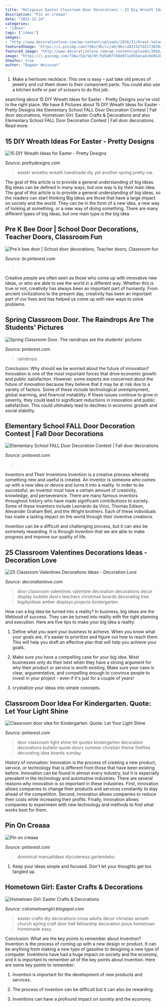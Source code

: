 ```yaml
---
title: "Religious Easter Classroom Door Decorations ~ 15 Diy Wreath Ideas For Easter"
description: "Pin on creaaa"
date: "2022-12-24"
categories:
- "ideas"
tags: ["ideas"]
images:
- "http://www.decorationlove.com/wp-content/uploads/2016/11/Great-Valentine-Classroom-Door-Decoration-Ideas-1.jpg"
featuredImage: "https://i.pinimg.com/736x/9b/cc/a8/9bcca821527d21738384889db7598828--classroom-door-classroom-projects.jpg"
featured_image: "http://www.decorationlove.com/wp-content/uploads/2016/11/Great-Valentine-Classroom-Door-Decoration-Ideas-1.jpg"
image: "https://i.pinimg.com/736x/5d/5d/0f/5d5d0f789d971a95b4cadc669148d3f8--rosh-hashanah-classroom-fun.jpg"
ShowToc: true
author: "Dagmar Weissnat"
---
```



1. Make a heirloom necklace. This one is easy – just take old pieces of jewelry and cut them down to their component parts. You could also use a kitchen knife or pair of scissors to do this job. 

	

		
searching about 15 DIY Wreath Ideas for Easter - Pretty Designs you've visit to the right place. We have 8 Pictures about 15 DIY Wreath Ideas for Easter - Pretty Designs like Elementary School FALL Door Decoration Contest | Fall door decorations, Hometown Girl: Easter Crafts &amp; Decorations and also Elementary School FALL Door Decoration Contest | Fall door decorations. Read more:
		
    
## 15 DIY Wreath Ideas For Easter - Pretty Designs

<img loading=lazy src="https://www.prettydesigns.com/wp-content/uploads/2015/03/Handmade-Easter-Wreaths.jpg" onerror="this.onerror=null;this.src='https://tse2.mm.bing.net/th?id=OIP.T2wysu7xnCKKLUTgVFy2VwHaJ6&amp;pid=15.1';" alt="15 DIY Wreath Ideas for Easter - Pretty Designs">

_Source: prettydesigns.com_

>easter wreaths wreath handmade diy yet another spring pretty via. 

	

The goal of this article is to provide a general understanding of big ideas. Big ideas can be defined in many ways, but one way is by their main idea. The goal of this article is to provide a general understanding of big ideas, so the readers can start thinking
Big ideas are those that have a large impact on society and the world. They can be in the form of a new idea, a new way of looking at something, or a new way of doing something. There are many different types of big ideas, but one main type is the big idea.

    
## Pre K Bee Door | School Door Decorations, Teacher Doors, Classroom Fun

<img loading=lazy src="https://i.pinimg.com/736x/5d/5d/0f/5d5d0f789d971a95b4cadc669148d3f8--rosh-hashanah-classroom-fun.jpg" onerror="this.onerror=null;this.src='https://tse3.mm.bing.net/th?id=OIP.gCOexMcyynKGm_MX-N1P9AHaJ6&amp;pid=15.1';" alt="Pre k bee door | School door decorations, Teacher doors, Classroom fun">

_Source: br.pinterest.com_

>. 

	

Creative people are often seen as those who come up with innovative new ideas, or who are able to see the world in a different way. Whether this is true or not, creativity has always been an important part of humanity. From ancient civilizations to the present day, creativity has been an important part of our lives and has helped us come up with new ways to solve problems.

    
## Spring Classroom Door. The Raindrops Are The Students&#039; Pictures

<img loading=lazy src="https://i.pinimg.com/736x/05/98/2c/05982c50cf31e7bb0084beef80128bb6--student-picture-classroom-door.jpg" onerror="this.onerror=null;this.src='https://tse4.mm.bing.net/th?id=OIP.r50b7yoK6v3dkQVID-2O0wHaNL&amp;pid=15.1';" alt="Spring Classroom Door. The raindrops are the students&#039; pictures">

_Source: pinterest.com_

>raindrops. 

	

Conclusion: Why should we be worried about the future of innovation?
Innovation is one of the most important forces that drive economic growth and public satisfaction. However, some experts are concerned about the future of innovation because they believe that it may be at risk due to a variety of factors. Some of these include technological unemployment, global warming, and financial instability. If these issues continue to grow in severity, they could lead to significant reductions in innovation and public satisfaction. This could ultimately lead to declines in economic growth and social stability.

    
## Elementary School FALL Door Decoration Contest | Fall Door Decorations

<img loading=lazy src="https://i.pinimg.com/736x/ad/82/53/ad8253072a6c37121aa0d6dc781792d1.jpg" onerror="this.onerror=null;this.src='https://tse2.mm.bing.net/th?id=OIP.7_VkdiHHzmUjE7forvIZMAHaJ3&amp;pid=15.1';" alt="Elementary School FALL Door Decoration Contest | Fall door decorations">

_Source: pinterest.com_

>. 

	

Inventors and Their Inventions
Invention is a creative process whereby something new and useful is created. An inventor is someone who comes up with a new idea or device and turns it into a reality. In order to be successful, an inventor must have a certain amount of creativity, knowledge, and perseverance.
There are many famous inventors throughout history who have made significant contributions to society. Some of these inventors include Leonardo da Vinci, Thomas Edison, Alexander Graham Bell, and the Wright brothers. Each of these individuals has made a lasting impact on the world through their inventive creations.

Invention can be a difficult and challenging process, but it can also be extremely rewarding. It is through invention that we are able to make progress and improve our quality of life.

    
## 25 Classroom Valentines Decorations Ideas - Decoration Love

<img loading=lazy src="http://www.decorationlove.com/wp-content/uploads/2016/11/Great-Valentine-Classroom-Door-Decoration-Ideas-1.jpg" onerror="this.onerror=null;this.src='https://tse2.mm.bing.net/th?id=OIP.kzIEYqbLAshRL0sZTEpZJgHaJ4&amp;pid=15.1';" alt="25 Classroom Valentines Decorations Ideas - Decoration Love">

_Source: decorationlove.com_

>door classroom valentines valentine decoration decorations decor display bulletin doors teachers christmas boards decorating tree bigdiyideas amber displays projects kindergarten. 

	

How can a big idea be turned into a reality?
In business, big ideas are the lifeblood of success. They can be turned into reality with the right planning and execution. Here are five tips to make your big idea a reality:
1. Define what you want your business to achieve. When you know what your goals are, it's easier to prioritize and figure out how to reach them. This will help you draft an effective plan that will help you achieve your goals.

2. Make sure you have a compelling case for your big idea. Most businesses only do their best when they have a strong argument for why their product or service is worth existing. Make sure your case is clear, argumentative, and compelling enough to convince people to invest in your project - even if it's just for a couple of years!

3. crystallize your ideas into simple concepts.

    
## Classroom Door Idea For Kindergarten. Quote: Let Your Light Shine

<img loading=lazy src="https://i.pinimg.com/736x/9b/cc/a8/9bcca821527d21738384889db7598828--classroom-door-classroom-projects.jpg" onerror="this.onerror=null;this.src='https://tse2.mm.bing.net/th?id=OIP.DAdyl-0Q9M2gkBzEHqT1iQHaJ4&amp;pid=15.1';" alt="Classroom door idea for Kindergarten. Quote: Let Your Light Shine">

_Source: pinterest.com_

>door classroom light shine let quotes kindergarten decoration decorations bulletin quote doors summer christian theme fireflies decorating idea boards sunday. 

	

History of innovation:
Innovation is the process of creating a new product, service, or technology that is different from those that have been existing before. Innovation can be found in almost every industry, but it is especially prevalent in the technology and automotive industries. There are several reasons why innovation is so important in these industries. First, innovation allows companies to change their products and services constantly to stay ahead of the competition. Second, innovation allows companies to reduce their costs while increasing their profits. Finally, innovation allows companies to experiment with new technology and methods to find what works best for them.

    
## Pin On Creaaa

<img loading=lazy src="https://i.pinimg.com/736x/a2/e6/06/a2e6069766d7eca38bd2edd0c20ab687.jpg" onerror="this.onerror=null;this.src='https://tse2.mm.bing.net/th?id=OIP.chd0kARB6DaglujMsAAOVgHaJ3&amp;pid=15.1';" alt="Pin on creaaa">

_Source: pinterest.com_

>dominical manualidaes diycuteness gartendeko. 

	

1. Keep your ideas simple and focused. Don't let your thoughts get too tangled up.

    
## Hometown Girl: Easter Crafts &amp; Decorations

<img loading=lazy src="http://3.bp.blogspot.com/-xGjZDGnPLhE/UdV4jG56EuI/AAAAAAAAAB0/-Ngw3VUq9lo/s960/easter+cross.jpg" onerror="this.onerror=null;this.src='https://tse3.mm.bing.net/th?id=OIP.7oJsS5KTYY_MgatOGXThngHaJ4&amp;pid=15.1';" alt="Hometown Girl: Easter Crafts &amp; Decorations">

_Source: cshometowngirl.blogspot.com_

>easter crafts diy decorations cross adults decor christian wreath church spring craft door hall fellowship decoration jesus hometown homemade easy. 

	

Conclusion: What are the key points to remember about Invention?
Invention is the process of coming up with a new design or product. It can be anything from making a new type of gasoline to designing a new type of computer. Inventions have had a huge impact on society and the economy, and it is important to remember all of the key points about invention. Here are some key points to remember:
1) Invention is important for the development of new products and services.

2) The process of invention can be difficult but it can also be rewarding.

3) Inventions can have a profound impact on society and the economy.

